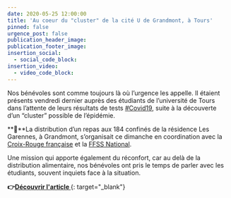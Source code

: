 ```yaml
---
date: 2020-05-25 12:00:00
title: 'Au coeur du "cluster" de la cité U de Grandmont, à Tours'
pinned: false
urgence_post: false
publication_header_image:
publication_footer_image:
insertion_social:
  - social_code_block:
insertion_video:
  - video_code_block:
---
```


Nos b&eacute;n&eacute;voles sont comme toujours l&agrave; o&ugrave; l’urgence les appelle. Il &eacute;taient pr&eacute;sents vendredi dernier aupr&egrave;s des &eacute;tudiants de l’universit&eacute; de Tours dans l’attente de leurs r&eacute;sultats de tests [\#Covid19](https://www.facebook.com/hashtag/covid19?__eep__=6&amp;source=feed_text&amp;epa=HASHTAG&amp;__xts__%5B0%5D=68.ARC7L3X-a-L_bgprgUIgb9B5CAQ0PTYnTkckqF0pxWkhtPmhcpdLnZ1mrIxvKfQ2dAMWQMExugQPyeryGTKYO5mRJH4gUS8q6N8XoFFNF7D_LD6m4IslFYkF_xs86DHKFJlpTbAOzNsJN7O0pc729bIDlcoJJcUA38ea3RObI-G8030Od1Mue-JuyN1lAm7say_r0Kr_5azGy5aaYAWqJZbADsL7I3Xl7kjpAWb_8L_qFivG-Tlwr7sCa8AiXZORLEJRfCfAbSG_-7l404sKoM_vN_v1KW-cw7j3UF5KweHCTRCkUPVZjly9W5xidZM9QE4VhvO6G0IjGy66hBXQKVpEPQ&amp;__tn__=%2ANK-R), suite &agrave; la d&eacute;couverte d’un “cluster” possible de l’&eacute;pid&eacute;mie.

**🥗**La distribution d’un repas aux 184 confin&eacute;s de la r&eacute;sidence Les Garennes, &agrave; Grandmont, s’organisait ce dimanche en coordination avec la [Croix-Rouge fran&ccedil;aise](https://www.facebook.com/fr.CroixRouge/?__tn__=K-R&amp;eid=ARA6yPgCDz1qDJXh5ZwUQ7lzd8BIyMVJaxBInH8o1hy0wTuad9ZUNIe5iNPyq_Nxwh6i_CNCMGv1Iz6Z&amp;fref=mentions&amp;__xts__%5B0%5D=68.ARC7L3X-a-L_bgprgUIgb9B5CAQ0PTYnTkckqF0pxWkhtPmhcpdLnZ1mrIxvKfQ2dAMWQMExugQPyeryGTKYO5mRJH4gUS8q6N8XoFFNF7D_LD6m4IslFYkF_xs86DHKFJlpTbAOzNsJN7O0pc729bIDlcoJJcUA38ea3RObI-G8030Od1Mue-JuyN1lAm7say_r0Kr_5azGy5aaYAWqJZbADsL7I3Xl7kjpAWb_8L_qFivG-Tlwr7sCa8AiXZORLEJRfCfAbSG_-7l404sKoM_vN_v1KW-cw7j3UF5KweHCTRCkUPVZjly9W5xidZM9QE4VhvO6G0IjGy66hBXQKVpEPQ) et la [FFSS National](https://www.facebook.com/FFSSnational/?__tn__=K-R&amp;eid=ARBXtU6S7efDg2Ml3Nl7Mf6oxG1rLHIP_S8onnxTPlWfoXN6RKYQAX20LC_lOLKi1MtFElfuqSdh3IX_&amp;fref=mentions&amp;__xts__%5B0%5D=68.ARC7L3X-a-L_bgprgUIgb9B5CAQ0PTYnTkckqF0pxWkhtPmhcpdLnZ1mrIxvKfQ2dAMWQMExugQPyeryGTKYO5mRJH4gUS8q6N8XoFFNF7D_LD6m4IslFYkF_xs86DHKFJlpTbAOzNsJN7O0pc729bIDlcoJJcUA38ea3RObI-G8030Od1Mue-JuyN1lAm7say_r0Kr_5azGy5aaYAWqJZbADsL7I3Xl7kjpAWb_8L_qFivG-Tlwr7sCa8AiXZORLEJRfCfAbSG_-7l404sKoM_vN_v1KW-cw7j3UF5KweHCTRCkUPVZjly9W5xidZM9QE4VhvO6G0IjGy66hBXQKVpEPQ).

Une mission qui apporte &eacute;galement du r&eacute;confort, car au del&agrave; de la distribution alimentaire, nos b&eacute;n&eacute;voles ont pris le temps de parler avec les &eacute;tudiants, souvent inquiets face &agrave; la situation.

**👉**[**D&eacute;couvrir l'article&nbsp;**](https://www.lanouvellerepublique.fr/tours/covid-19-au-coeur-du-cluster-de-la-cite-u-de-grandmont-a-tours){: target="_blank"}